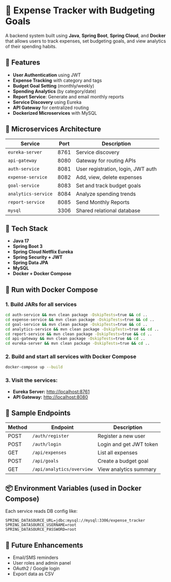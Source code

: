 # 📘 Expense Tracker with Budgeting Goals

A backend system built using **Java**, **Spring Boot**, **Spring Cloud**, and **Docker** that allows users to track expenses, set budgeting goals, and view analytics of their spending habits.


## 🚀 Features

- **User Authentication** using JWT
- **Expense Tracking** with category and tags
- **Budget Goal Setting** (monthly/weekly)
- **Spending Analytics** (by category/date)
- **Report Service**: Generate and email monthly reports
- **Service Discovery** using Eureka
- **API Gateway** for centralized routing
- **Dockerized Microservices** with MySQL


## 🧱 Microservices Architecture

| Service              | Port  | Description                          |
|----------------------|-------|--------------------------------------|
| `eureka-server`      | 8761  | Service discovery                    |
| `api-gateway`        | 8080  | Gateway for routing APIs            |
| `auth-service`       | 8081  | User registration, login, JWT auth  |
| `expense-service`    | 8082  | Add, view, delete expenses          |
| `goal-service`       | 8083  | Set and track budget goals          |
| `analytics-service`  | 8084  | Analyze spending trends             |
| `report-service`     | 8085  | Send Monthly Reports                |
| `mysql`              | 3306  | Shared relational database          |


## 🧰 Tech Stack

- **Java 17**
- **Spring Boot 3**
- **Spring Cloud Netflix Eureka**
- **Spring Security + JWT**
- **Spring Data JPA**
- **MySQL**
- **Docker + Docker Compose**


## 🐳 Run with Docker Compose

### 1. Build JARs for all services

```bash
cd auth-service && mvn clean package -DskipTests=true && cd ..
cd expense-service && mvn clean package -DskipTests=true && cd ..
cd goal-service && mvn clean package -DskipTests=true && cd ..
cd analytics-service && mvn clean package -DskipTests=true && cd ..
cd report-service && mvn clean package -DskipTests=true && cd ..
cd api-gateway && mvn clean package -DskipTests=true && cd ..
cd eureka-server && mvn clean package -DskipTests=true && cd ..
```

### 2. Build and start all services with Docker Compose

```bash
docker-compose up --build
```

### 3. Visit the services:

- **Eureka Server:** [http://localhost:8761](http://localhost:8761)
- **API Gateway:** [http://localhost:8080](http://localhost:8080)


## 🔐 Sample Endpoints

| Method | Endpoint                     | Description                  |
|--------|------------------------------|------------------------------|
| POST   | `/auth/register`             | Register a new user         |
| POST   | `/auth/login`                | Login and get JWT token     |
| GET    | `/api/expenses`              | List all expenses           |
| POST   | `/api/goals`                 | Create a budget goal        |
| GET    | `/api/analytics/overview`     | View analytics summary     |


## 📦 Environment Variables (used in Docker Compose)

Each service reads DB config like:

```properties
SPRING_DATASOURCE_URL=jdbc:mysql://mysql:3306/expense_tracker
SPRING_DATASOURCE_USERNAME=root
SPRING_DATASOURCE_PASSWORD=root
```


## 🧪 Future Enhancements

- Email/SMS reminders
- User roles and admin panel
- OAuth2 / Google login
- Export data as CSV

